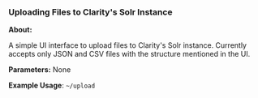### Uploading Files to Clarity's Solr Instance

**About:** 

A simple UI interface to upload files to Clarity's Solr instance. Currently accepts only JSON and CSV files with the structure mentioned in the UI. 

**Parameters:** None

**Example Usage**: `~/upload`